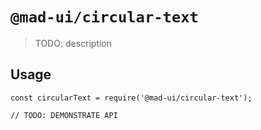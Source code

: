 # `@mad-ui/circular-text`

> TODO: description

## Usage

```
const circularText = require('@mad-ui/circular-text');

// TODO: DEMONSTRATE API
```
